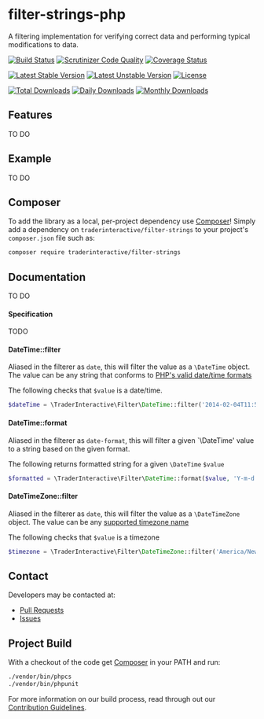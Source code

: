 # filter-strings-php

A filtering implementation for verifying correct data and performing typical modifications to data.

[![Build Status](https://travis-ci.org/traderinteractive/filter-strings-php.svg?branch=master)](https://travis-ci.org/traderinteractive/filter-strings-php)
[![Scrutinizer Code Quality](https://scrutinizer-ci.com/g/traderinteractive/filter-strings-php/badges/quality-score.png?b=master)](https://scrutinizer-ci.com/g/traderinteractive/filter-strings-php/?branch=master)
[![Coverage Status](https://coveralls.io/repos/github/traderinteractive/filter-strings-php/badge.svg?branch=master)](https://coveralls.io/github/traderinteractive/filter-strings-php?branch=master)

[![Latest Stable Version](https://poser.pugx.org/traderinteractive/filter-strings/v/stable)](https://packagist.org/packages/traderinteractive/filter-strings)
[![Latest Unstable Version](https://poser.pugx.org/traderinteractive/filter-strings/v/unstable)](https://packagist.org/packages/traderinteractive/filter-strings)
[![License](https://poser.pugx.org/traderinteractive/filter-strings/license)](https://packagist.org/packages/traderinteractive/filter-strings)

[![Total Downloads](https://poser.pugx.org/traderinteractive/filter-strings/downloads)](https://packagist.org/packages/traderinteractive/filter-strings)
[![Daily Downloads](https://poser.pugx.org/traderinteractive/filter-strings/d/daily)](https://packagist.org/packages/traderinteractive/filter-strings)
[![Monthly Downloads](https://poser.pugx.org/traderinteractive/filter-strings/d/monthly)](https://packagist.org/packages/traderinteractive/filter-strings)

## Features

TO DO

## Example

TO DO

## Composer

To add the library as a local, per-project dependency use [Composer](http://getcomposer.org)! Simply add a dependency on
`traderinteractive/filter-strings` to your project's `composer.json` file such as:

```sh
composer require traderinteractive/filter-strings
```

## Documentation

TO DO

#### Specification

TODO

#### DateTime::filter

Aliased in the filterer as `date`, this will filter the value as a `\DateTime` object. The value can be any string that conforms to [PHP's valid date/time formats](http://php.net/manual/en/datetime.formats.php)

The following checks that `$value` is a date/time.

```php
$dateTime = \TraderInteractive\Filter\DateTime::filter('2014-02-04T11:55:00-0500');
```

#### DateTime::format

Aliased in the filterer as `date-format`, this will filter a given `\DateTime' value to a string based on the given format.

The following returns formatted string for a given `\DateTime` `$value`

```php
$formatted = \TraderInteractive\Filter\DateTime::format($value, 'Y-m-d H:i:s');
```

#### DateTimeZone::filter

Aliased in the filterer as `date`, this will filter the value as a `\DateTimeZone` object. The value can be any [supported timezone name](http://php.net/manual/en/timezones.php)

The following checks that `$value` is a timezone

```php
$timezone = \TraderInteractive\Filter\DateTimeZone::filter('America/New_York');
```

## Contact

Developers may be contacted at:

 * [Pull Requests](https://github.com/traderinteractive/filter-strings-php/pulls)
 * [Issues](https://github.com/traderinteractive/filter-strings-php/issues)

## Project Build

With a checkout of the code get [Composer](http://getcomposer.org) in your PATH and run:

```bash
./vendor/bin/phpcs
./vendor/bin/phpunit
```

For more information on our build process, read through out our [Contribution Guidelines](CONTRIBUTING.md).
